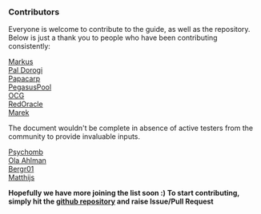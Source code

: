 ### Contributors

Everyone is welcome to contribute to the guide, as well as the repository. Below is just a thank you to people who have been contributing consistently:

[Markus](https://github.com/gufmar)  
[Pal Dorogi](https://github.com/ilap)  
[Papacarp](https://github.com/papacarp)  
[PegasusPool](https://github.com/PegasusPool)  
[OCG](https://github.com/oldcryptogeek)  
[RedOracle](https://github.com/RedOracle)  
[Marek](https://github.com/mmahut)

The document wouldn't be complete in absence of active testers from the community to provide invaluable inputs.

[Psychomb](https://github.com/psychomb)  
[Ola Ahlman](https://github.com/Scitz0)  
[Bergr01](https://github.com/bergr01)  
[Matthijs](https://github.com/matthijs_last)


**Hopefully we have more joining the list soon :) To start contributing, simply hit the [github repository](https://github.com/cardano-community/guild-operators) and raise Issue/Pull Request**
